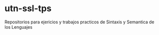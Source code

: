 # utn-ssl-tps
Repositorios para ejericios y trabajos practicos de Sintaxis y Semantica de los Lenguajes
